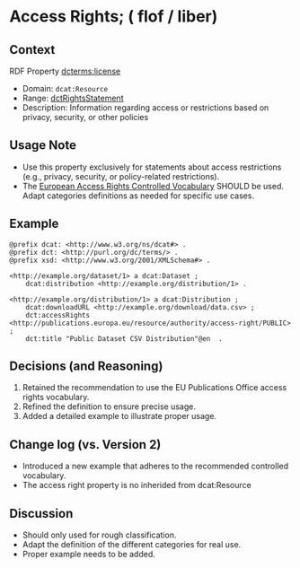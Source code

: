 # Access Rights; ( flof / liber)

## Context
RDF Property [dcterms:license](https://www.w3.org/TR/vocab-dcat-3/#Property:resource_license)

* Domain: `dcat:Resource`
* Range: [dctRightsStatement](https://www.dublincore.org/specifications/dublin-core/dcmi-terms//purl.org/dc/terms/RightsStatement#http://purl.org/dc/terms/RightsStatement)
* Description: Information regarding access or restrictions based on privacy, security, or other policies


## Usage Note
- Use this property exclusively for statements about access restrictions (e.g., privacy, security, or policy-related restrictions).
- The [European Access Rights Controlled Vocabulary](http://publications.europa.eu/resource/authority/access-right) SHOULD be used. Adapt categories definitions as needed for specific use cases. 

## Example

```turtle
@prefix dcat: <http://www.w3.org/ns/dcat#> .
@prefix dct: <http://purl.org/dc/terms/> .
@prefix xsd: <http://www.w3.org/2001/XMLSchema#> .

<http://example.org/dataset/1> a dcat:Dataset ;
    dcat:distribution <http://example.org/distribution/1> .

<http://example.org/distribution/1> a dcat:Distribution ;
    dcat:downloadURL <http://example.org/download/data.csv> ;
    dct:accessRights <http://publications.europa.eu/resource/authority/access-right/PUBLIC> ;
    dct:title "Public Dataset CSV Distribution"@en  .
```


## Decisions (and Reasoning)
1. Retained the recommendation to use the EU Publications Office access rights vocabulary.
2. Refined the definition to ensure precise usage.
3. Added a detailed example to illustrate proper usage.

## Change log (vs. Version 2)
- Introduced a new example that adheres to the recommended controlled vocabulary.
- The access right property is no inherided from dcat:Resource

## Discussion
- Should only used for rough classification.
- Adapt the definition of the different categories for real use.
- Proper example needs to be added.

